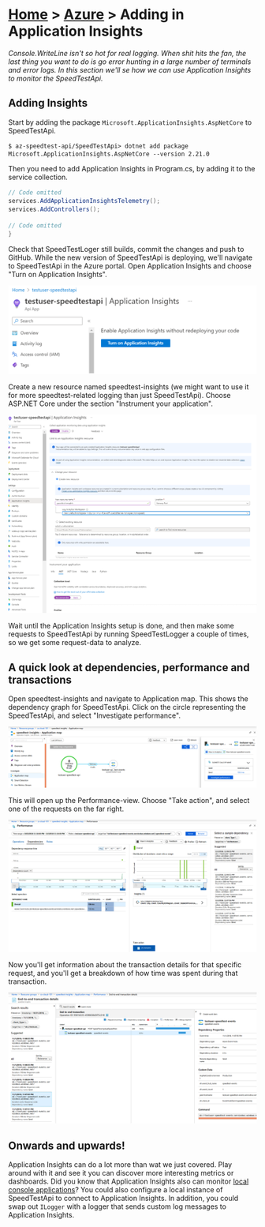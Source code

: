 [Home](../) > [Azure](index) > Adding in Application Insights
=============================================================
_Console.WriteLine isn't so hot for real logging. When shit hits the fan, the last thing you want to do is go error hunting in a large number of terminals and error logs. In this section we'll se how we can use Application Insights to monitor the SpeedTestApi._

Adding Insights
---------------
Start by adding the package `Microsoft.ApplicationInsights.AspNetCore` to SpeedTestApi.

```shell
$ az-speedtest-api/SpeedTestApi> dotnet add package Microsoft.ApplicationInsights.AspNetCore --version 2.21.0
```

Then you need to add Application Insights in Program.cs, by adding it to the service collection.

```csharp
// Code omitted
services.AddApplicationInsightsTelemetry();
services.AddControllers();

// Code omitted
}
```

Check that SpeedTestLoger still builds, commit the changes and push to GitHub. While the new version of SpeedTestApi is deploying, we'll navigate to SpeedTestApi in the Azure portal. Open Application Insights and choose "Turn on Application Insights".

![application-insights-1](images/application-insights-1.png)

Create a new resource named speedtest-insights (we might want to use it for more speedtest-related logging than just SpeedTestApi). Choose A<span>SP.N</span>ET Core under the section "Instrument your application".

![application-insights-2](images/application-insights-2.png)

Wait until the Application Insights setup is done, and then make some requests to SpeedTestApi by running SpeedTestLogger a couple of times, so we get some request-data to analyze.

A quick look at dependencies, performance and transactions
----------------------------------------------------------
Open speedtest-insights and navigate to Application map. This shows the dependency graph for SpeedTestApi. Click on the circle representing the SpeedTestApi, and select "Investigate performance".

![application-insights-3](images/application-insights-3.png)

This will open up the Performance-view. Choose "Take action", and select one of the requests on the far right.

![application-insights-4](images/application-insights-4.png)

Now you'll get information about the transaction details for that specific request, and you'll get a breakdown of how time was spent during that transaction.

![application-insights-5](images/application-insights-5.png)

Onwards and upwards!
--------------------
Application Insights can do a lot more than wat we just covered. Play around with it and see it you can discover more interesting metrics or dashboards. Did you know that Application Insights also can monitor [local console applications](https://docs.microsoft.com/en-us/azure/application-insights/application-insights-console?toc=/azure/azure-monitor/toc.json)? You could also configure a local instance of SpeedTestApi to connect to Application Insights. In addition, you could swap out `ILogger` with a logger that sends custom log messages to Application Insights.
